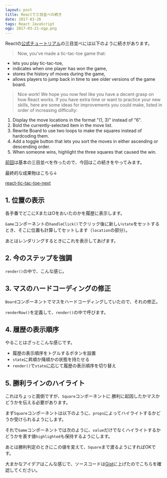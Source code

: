 ```yaml
---
layout: post
title: Reactで三目並べの続き
date: 2017-03-26
tags: React JavaScript
ogp: 2017-03-21-ogp.png
---
```


Reactの[公式チュートリアル](https://facebook.github.io/react/tutorial/tutorial.html)の三目並べには以下のように続きがあります。

> Now, you've made a tic-tac-toe game that:
- lets you play tic-tac-toe,
- indicates when one player has won the game,
- stores the history of moves during the game,
- allows players to jump back in time to see older versions of the game board.

> Nice work! We hope you now feel like you have a decent grasp on how React works.
If you have extra time or want to practice your new skills, here are some ideas for improvements you could make, listed in order of increasing difficulty:
1. Display the move locations in the format "(1, 3)" instead of "6".
2. Bold the currently-selected item in the move list.
3. Rewrite Board to use two loops to make the squares instead of hardcoding them.
4. Add a toggle button that lets you sort the moves in either ascending or descending order.
5. When someone wins, highlight the three squares that caused the win.

[前回](/2017/03/21/react-tic-tac-toe.html)は基本の三目並べを作ったので、今回はこの続きをやってみます。

最終的な成果物はこちら↓

[react-tic-tac-toe-next](/playground/react-tic-tac-toe-next/)

## **1. 位置の表示**

各手番でどこにXまたはOをおいたのかを履歴に表示します。

`Game`コンポーネントの`handleClick()`でクリック後に新しい`state`をセットするとき、そこに位置も計算してセットします（`location`の部分）。

<code class="gist-code" data-gist-id="5aa916e0452aad6a647499ebab2520e3" data-gist-file="Game.js" data-gist-enable-cache="true" data-gist-line="33-45"></code>

あとはレンダリングするときにこれを表示してあげます。

<code class="gist-code" data-gist-id="5aa916e0452aad6a647499ebab2520e3" data-gist-file="Game.js" data-gist-enable-cache="true" data-gist-line="75"></code>

## **2. 今のステップを強調**

`render()`の中で、こんな感じ。

<code class="gist-code" data-gist-id="5aa916e0452aad6a647499ebab2520e3" data-gist-file="Game.js" data-gist-enable-cache="true" data-gist-line="76-78"></code>

## **3. マスのハードコーディングの修正**

`Board`コンポーネントでマスをハードコーディングしていたので、それの修正。

`renderRow()`を定義して、`render()`の中で呼びます。

<code class="gist-code" data-gist-id="5aa916e0452aad6a647499ebab2520e3" data-gist-file="Board.js" data-gist-enable-cache="true" data-gist-line="12-35"></code>

## **4. 履歴の表示順序**

やることはざっとこんな感じです。

- 履歴の表示順序をトグルするボタンを設置
- `state`に昇順か降順かの状態を持たせる
- `render()`で`state`に応じて履歴の表示順序を切り替え

<code class="gist-code" data-gist-id="5aa916e0452aad6a647499ebab2520e3" data-gist-file="Game.js" data-gist-enable-cache="true" data-gist-line="55-59"></code>

<code class="gist-code" data-gist-id="5aa916e0452aad6a647499ebab2520e3" data-gist-file="Game.js" data-gist-enable-cache="true" data-gist-line="85-103"></code>

## **5. 勝利ラインのハイライト**

これはちょっと面倒ですが、`Square`コンポーネントに
勝利に起因したかマスかどうかを伝える必要があります。

まず`Square`コンポーネントは以下のように、`props`によってハイライトするかどうか受けられるようにします。

<code class="gist-code" data-gist-id="5aa916e0452aad6a647499ebab2520e3" data-gist-file="Square.js" data-gist-enable-cache="true"></code>

それで`Game`コンポーネントでは次のように、`value`だけでなくハイライトするかどうかを表す値`highlighted`も保持するようにします。

<code class="gist-code" data-gist-id="5aa916e0452aad6a647499ebab2520e3" data-gist-file="Game.js" data-gist-enable-cache="true" data-gist-line="5-16"></code>

あとは勝利判定のときにこの値を変えて、`Square`まで渡るようにすればOKです。

大まかなアイデアはこんな感じで、ソースコードは[Gist](https://gist.github.com/saitoxu/5aa916e0452aad6a647499ebab2520e3)に上げたのでこちらを確認してください。

